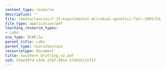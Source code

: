 ```yaml
---
content_type: resource
description: ''
file: /media/courses/7-13-experimental-microbial-genetics-fall-2003/54ae3974c1d523af965457d55b115757_Southern_blotting_v2.pdf
file_type: application/pdf
learning_resource_types:
- Labs
ocw_type: OCWFile
parent_title: Labs
parent_type: CourseSection
resourcetype: Document
title: Southern_blotting_v2.pdf
uid: 54ae3974-c1d5-23af-9654-57d55b115757
---
```

